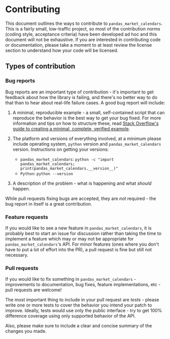 # Contributing

This document outlines the ways to contribute to `pandas_market_calendars`. This is a fairly small, low-traffic project, so most of the contribution norms (coding style, acceptance criteria) have been developed ad hoc and this document will not be exhaustive. If you are interested in contributing code or documentation, please take a moment to at least review the license section to understand how your code will be licensed.

## Types of contribution

### Bug reports
Bug reports are an important type of contribution - it's important to get feedback about how the library is failing, and there's no better way to do that than to hear about real-life failure cases. A good bug report will include:

1. A minimal, reproducible example - a small, self-contained script that can reproduce the behavior is the best way to get your bug fixed. For more information and tips on how to structure these, read [Stack Overflow's guide to creating a minimal, complete, verified example](https://stackoverflow.com/help/mcve).

2. The platform and versions of everything involved, at a minimum please include operating system, `python` version and `pandas_market_calendars` version. Instructions on getting your versions:
    - `pandas_market_calendars`: `python -c "import pandas_market_calendars; print(pandas_market_calendars.__version__)"`
    - `Python`: `python --version`

3. A description of the problem - what *is* happening and what *should* happen.

While pull requests fixing bugs are accepted, they are *not* required - the bug report in itself is a great contribution.

### Feature requests

If you would like to see a new feature in `pandas_market_calendars`, it is probably best to start an issue for discussion rather than taking the time to implement a feature which may or may not be appropriate for `pandas_market_calendars`'s API. For minor features (ones where you don't have to put a lot of effort into the PR), a pull request is fine but still not necessary.

### Pull requests

If you would like to fix something in `pandas_market_calendars` -  improvements to documentation, bug fixes, feature implementations, etc - pull requests are welcome!

The most important thing to include in your pull request are *tests* - please write one or more tests to cover the behavior you intend your patch to improve. Ideally, tests would use only the public interface - try to get 100% difference coverage using only supported behavior of the API.

Also, please make sure to include a clear and concise summary of the changes you made. 
